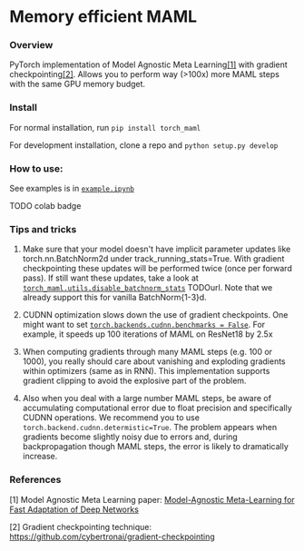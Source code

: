 # Memory efficient MAML

### Overview

PyTorch implementation of Model Agnostic Meta Learning[[1]](https://github.com/dbaranchuk/gradient-checkpointing-maml#references) with 
 gradient checkpointing[[2]](https://github.com/dbaranchuk/gradient-checkpointing-maml#references). Allows you to perform way (>100x) more
 MAML steps with the same GPU memory budget. 


### Install

For normal installation, run
```pip install torch_maml```

For development installation, clone a repo and
```python setup.py develop```


### How to use:
See examples is in [```example.ipynb```](./example.ipynb)

TODO colab badge


### Tips and tricks
1) Make sure that your model doesn't have implicit parameter updates like 
torch.nn.BatchNorm2d under track_running_stats=True. With gradient checkpointing
 these updates will be performed twice (once per forward pass). If still want these
 updates, take a look at [```torch_maml.utils.disable_batchnorm_stats```](torch_maml/utils.py#L86-L101) TODOurl. 
 Note that we already support this for vanilla BatchNorm{1-3}d.

2) CUDNN optimization slows down the use of gradient checkpoints. 
One might want to set [```torch.backends.cudnn.benchmarks = False```](https://pytorch.org/docs/stable/notes/randomness.html#cudnn). 
For example, it speeds up 100 iterations of MAML on ResNet18 by 2.5x

3) When computing gradients through many MAML steps (e.g. 100 or 1000),
you really should care about vanishing and exploding gradients within
optimizers (same as in RNN). This implementation supports gradient clipping 
to avoid the explosive part of the problem.

4) Also when you deal with a large number MAML steps, be aware of 
accumulating computational error due to float precision and specifically
CUDNN operations. We recommend you to use 
```torch.backend.cudnn.determistic=True```. The problem appears when
gradients become slightly noisy due to errors and, 
during backpropagation though MAML steps, the error is likely to 
dramatically increase.  
 
### References

[1] Model Agnostic Meta Learning paper:
[Model-Agnostic Meta-Learning for Fast Adaptation of Deep Networks](http://proceedings.mlr.press/v70/finn17a/finn17a.pdf)

[2] Gradient checkpointing technique:
https://github.com/cybertronai/gradient-checkpointing
